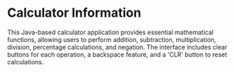 # Calculator Information

This Java-based calculator application provides essential mathematical functions, allowing users to perform addition, subtraction, multiplication, division, percentage calculations, and negation. The interface includes clear buttons for each operation, a backspace feature, and a 'CLR' button to reset calculations.
